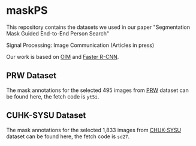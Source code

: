 # maskPS
This repository contains the datasets we used in our paper "Segmentation Mask Guided End-to-End Person Search"

Signal Processing: Image Communication (Articles in press)

Our work is based on [OIM](https://github.com/ShuangLI59/person_search) and [Faster R-CNN](https://github.com/jwyang/faster-rcnn.pytorch).

## PRW Dataset
The mask annotations for the selected 495 images from [PRW](https://pan.baidu.com/s/16G7ewFICegRRBBp5En69MQ) dataset can be found here, the fetch code is `yt5i`.

## CUHK-SYSU Dataset
The mask annotations for the selected 1,833 images from [CHUK-SYSU](https://pan.baidu.com/s/1e4_Lsz7tCrUYBDIWYn0mUA) dataset can be found here, the fetch code is `sd27`.   
